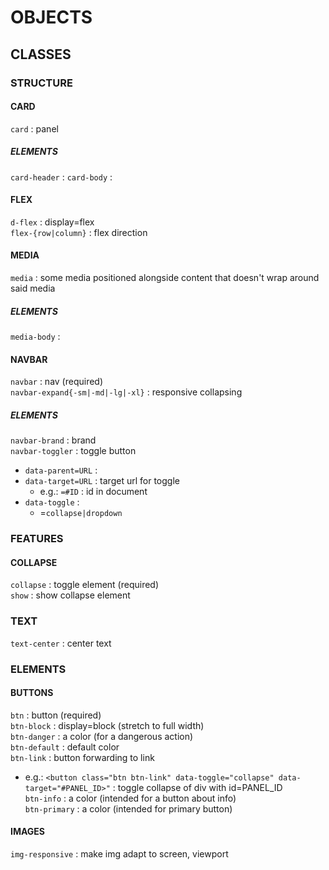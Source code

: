 # OBJECTS  
  

## CLASSES  

### STRUCTURE
#### CARD
`card` : panel
##### ELEMENTS
`card-header` : 
`card-body` : 

#### FLEX
`d-flex` : display=flex  
`flex-{row|column}` : flex direction  

#### MEDIA
`media` : some media positioned alongside content that doesn't wrap around said media  
##### ELEMENTS
`media-body` : 

#### NAVBAR
`navbar` : nav (required)  
`navbar-expand{-sm|-md|-lg|-xl}` : responsive collapsing  
##### ELEMENTS
`navbar-brand` : brand  
`navbar-toggler` : toggle button  
*	`data-parent=URL` :   
*	`data-target=URL` : target url for toggle  
	*	e.g.: `=#ID` : id in document  
*	`data-toggle` : 
	*	=`collapse|dropdown`  

### FEATURES  
#### COLLAPSE  
`collapse` : toggle element (required)  
`show` : show collapse element  

### TEXT  
`text-center` : center text  

### ELEMENTS
#### BUTTONS  
`btn` : button (required)  
`btn-block` : display=block (stretch to full width)  
`btn-danger` : a color (for a dangerous action)  
`btn-default` : default color  
`btn-link` : button forwarding to link  
*	e.g.: `<button class="btn btn-link" data-toggle="collapse" data-target="#PANEL_ID>"` : toggle collapse of div with id=PANEL_ID  
`btn-info` : a color (intended for a button about info)  
`btn-primary` : a color (intended for primary button)  

#### IMAGES  
`img-responsive` : make img adapt to screen, viewport  

